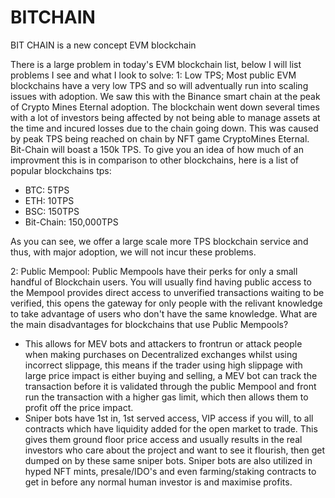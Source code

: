 # BITCHAIN
BIT CHAIN is a new concept EVM blockchain

There is a large problem in today's EVM blockchain list, below I will list problems I see and what I look to solve:
1: Low TPS; Most public EVM blockchains have a very low TPS and so will adventually run into scaling issues with adoption. We saw this with the Binance smart chain at the peak of Crypto Mines Eternal adoption. The blockchain went down several times with a lot of investors being affected by not being able to manage assets at the time and incured losses due to the chain going down. This was caused by peak TPS being reached on chain by NFT game CryptoMines Eternal. Bit-Chain will boast a 150k TPS. To give you an idea of how much of an improvment this is in comparison to other blockchains, here is a list of popular blockchains tps:
- BTC: 5TPS
- ETH: 10TPS
- BSC: 150TPS
- Bit-Chain: 150,000TPS

As you can see, we offer a large scale more TPS blockchain service and thus, with major adoption, we will not incur these problems. 

2: Public Mempool: Public Mempools have their perks for only a small handful of Blockchain users. You will usually find having public access to the Mempool provides direct access to unverified transactions waiting to be verified, this opens the gateway for only people with the relivant knowledge to take advantage of users who don't have the same knowledge.
What are the main disadvantages for blockchains that use Public Mempools?
- This allows for MEV bots and attackers to frontrun or attack people when making purchases on Decentralized exchanges whilst using incorrect slippage, this means if the trader using high slippage with large price impact is either buying and selling, a MEV bot can track the transaction before it is validated through the public Mempool and front run the transaction with a higher gas limit, which then allows them to profit off the price impact. 
- Sniper bots have 1st in, 1st served access, VIP access if you will, to all contracts which have liquidity added for the open market to trade. This gives them ground floor price access and usually results in the real investors who care about the project and want to see it flourish, then get dumped on by these same sniper bots. Sniper bots are also utilized in hyped NFT mints, presale/IDO's and even farming/staking contracts to get in before any normal human investor is and maximise profits. 
